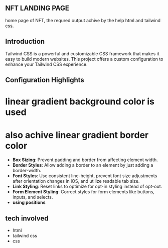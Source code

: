 ## NFT LANDING PAGE
home page of NFT, the requred output achive by the help html and tailwind css.


## Introduction

Tailwind CSS is a powerful and customizable CSS framework that makes it easy to build modern websites. This project offers a custom configuration to enhance your Tailwind CSS experience.

## Configuration Highlights

# linear gradient background color is used
# also achive linear gradient border color

- **Box Sizing**: Prevent padding and border from affecting element width.
- **Border Styles**: Allow adding a border to an element by just adding a border-width.
- **Font Styles**: Use consistent line-height, prevent font size adjustments after orientation changes in iOS, and utilize readable tab size.
- **Link Styling**: Reset links to optimize for opt-in styling instead of opt-out.
- **Form Element Styling**: Correct styles for form elements like buttons, inputs, and selects.
- **using positions**

## tech involved
- html
- tailwind css
- css
